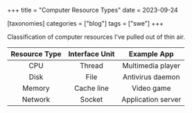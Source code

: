 +++
title = "Computer Resource Types"
date = 2023-09-24

[taxonomies]
categories = ["blog"]
tags = ["swe"]
+++

Classification of computer resources I've pulled out of thin air.

<!-- more -->

| Resource Type | Interface Unit |    Example App     |
|:-------------:|:--------------:|:------------------:|
|      CPU      |     Thread     | Multimedia player  |
|     Disk      |      File      |  Antivirus daemon  |
|    Memory     |   Cache line   |     Video game     |
|    Network    |     Socket     | Application server |
